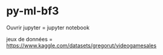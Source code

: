 # py-ml-bf3


Ouvrir jupyter = jupyter notebook

jeux de données = https://www.kaggle.com/datasets/gregorut/videogamesales